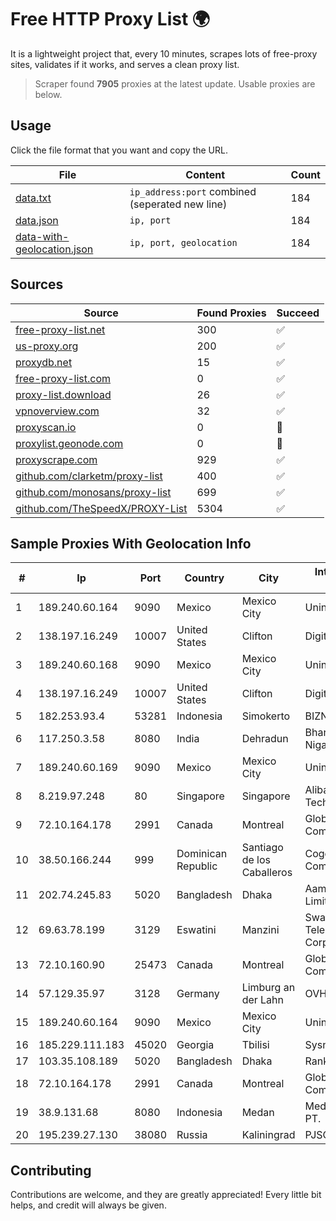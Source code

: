 
# Free HTTP Proxy List 🌍

It is a lightweight project that, every 10 minutes, scrapes lots of free-proxy sites, validates if it works, and serves a clean proxy list.


> Scraper found **7905** proxies at the latest update. Usable proxies are below.

## Usage

Click the file format that you want and copy the URL.


|File|Content|Count|
|----|-------|-----|
|[data.txt](https://raw.githubusercontent.com/themiralay/Proxy-List-World/master/data.txt)|`ip_address:port` combined (seperated new line)|184|
|[data.json](https://raw.githubusercontent.com/themiralay/Proxy-List-World/master/data.json)|`ip, port`|184|
|[data-with-geolocation.json](https://raw.githubusercontent.com/themiralay/Proxy-List-World/master/data-with-geolocation.json)|`ip, port, geolocation`|184|

## Sources

|Source|Found Proxies|Succeed|
|------|-------------|-------|
|[free-proxy-list.net](https://free-proxy-list.net)|300|✅|
|[us-proxy.org](https://www.us-proxy.org)|200|✅|
|[proxydb.net](http://proxydb.net)|15|✅|
|[free-proxy-list.com](https://free-proxy-list.com/?page=&port=&type%5B%5D=http&type%5B%5D=https&up_time=0&search=Search)|0|✅|
|[proxy-list.download](https://www.proxy-list.download/HTTP)|26|✅|
|[vpnoverview.com](https://vpnoverview.com/privacy/anonymous-browsing/free-proxy-servers)|32|✅|
|[proxyscan.io](https://www.proxyscan.io)|0|🚫|
|[proxylist.geonode.com](https://proxylist.geonode.com/api/proxy-list?limit=300&page=1&sort_by=lastChecked&sort_type=desc&protocols=http,https)|0|🚫|
|[proxyscrape.com](https://api.proxyscrape.com/v2/?request=displayproxies&protocol=http&timeout=10000&country=all&ssl=all&anonymity=all)|929|✅|
|[github.com/clarketm/proxy-list](https://raw.githubusercontent.com/clarketm/proxy-list/master/proxy-list-raw.txt)|400|✅|
|[github.com/monosans/proxy-list](https://raw.githubusercontent.com/monosans/proxy-list/main/proxies/http.txt)|699|✅|
|[github.com/TheSpeedX/PROXY-List](https://raw.githubusercontent.com/TheSpeedX/PROXY-List/master/http.txt)|5304|✅|


## Sample Proxies With Geolocation Info

|#|Ip|Port|Country|City|Internet Service Provider|
|-|--|----|-------|----|-------------------------|
|1|189.240.60.164|9090|Mexico|Mexico City|Uninet S.A. de C.V.|
|2|138.197.16.249|10007|United States|Clifton|DigitalOcean, LLC|
|3|189.240.60.168|9090|Mexico|Mexico City|Uninet S.A. de C.V.|
|4|138.197.16.249|10007|United States|Clifton|DigitalOcean, LLC|
|5|182.253.93.4|53281|Indonesia|Simokerto|BIZNET|
|6|117.250.3.58|8080|India|Dehradun|Bharat Sanchar Nigam Ltd|
|7|189.240.60.169|9090|Mexico|Mexico City|Uninet S.A. de C.V.|
|8|8.219.97.248|80|Singapore|Singapore|Alibaba (US) Technology Co., Ltd.|
|9|72.10.164.178|2991|Canada|Montreal|GloboTech Communications|
|10|38.50.166.244|999|Dominican Republic|Santiago de los Caballeros|Cogent Communications|
|11|202.74.245.83|5020|Bangladesh|Dhaka|Aamra Networks Limited|
|12|69.63.78.199|3129|Eswatini|Manzini|Swaziland Posts & Telecommunications Corp.|
|13|72.10.160.90|25473|Canada|Montreal|GloboTech Communications|
|14|57.129.35.97|3128|Germany|Limburg an der Lahn|OVH SAS|
|15|189.240.60.164|9090|Mexico|Mexico City|Uninet S.A. de C.V.|
|16|185.229.111.183|45020|Georgia|Tbilisi|Sysnet LLC|
|17|103.35.108.189|5020|Bangladesh|Dhaka|Ranks ITT|
|18|72.10.164.178|2991|Canada|Montreal|GloboTech Communications|
|19|38.9.131.68|8080|Indonesia|Medan|Media Antar Nusa PT.|
|20|195.239.27.130|38080|Russia|Kaliningrad|PJSC "Vimpelcom"|



## Contributing

Contributions are welcome, and they are greatly appreciated! Every
little bit helps, and credit will always be given.

